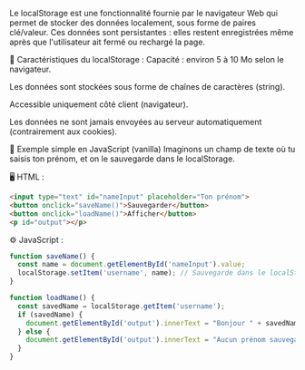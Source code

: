 Le localStorage est une fonctionnalité fournie par le navigateur Web qui permet de stocker des données localement, sous forme de paires clé/valeur. Ces données sont persistantes : elles restent enregistrées même après que l'utilisateur ait fermé ou rechargé la page.

🔑 Caractéristiques du localStorage :
Capacité : environ 5 à 10 Mo selon le navigateur.

Les données sont stockées sous forme de chaînes de caractères (string).

Accessible uniquement côté client (navigateur).

Les données ne sont jamais envoyées au serveur automatiquement (contrairement aux cookies).

🧪 Exemple simple en JavaScript (vanilla)
Imaginons un champ de texte où tu saisis ton prénom, et on le sauvegarde dans le localStorage.

🖥️ HTML :
```html
<input type="text" id="nameInput" placeholder="Ton prénom">
<button onclick="saveName()">Sauvegarder</button>
<button onclick="loadName()">Afficher</button>
<p id="output"></p>
```
⚙️ JavaScript :
```javascript
function saveName() {
  const name = document.getElementById('nameInput').value;
  localStorage.setItem('username', name); // Sauvegarde dans le localStorage
}

function loadName() {
  const savedName = localStorage.getItem('username');
  if (savedName) {
    document.getElementById('output').innerText = "Bonjour " + savedName + " !";
  } else {
    document.getElementById('output').innerText = "Aucun prénom sauvegardé.";
  }
}
```